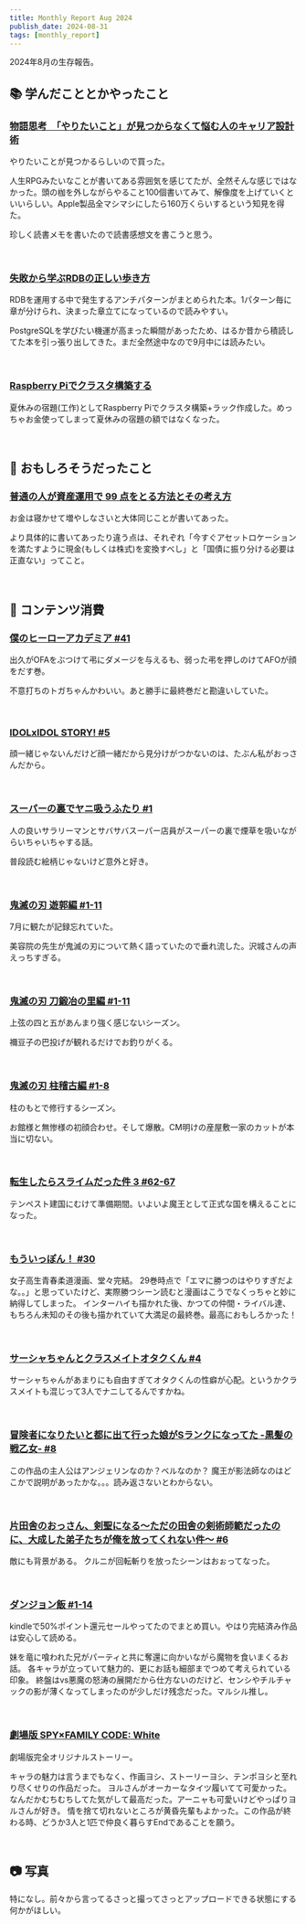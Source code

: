 ```yaml
---
title: Monthly Report Aug 2024
publish_date: 2024-08-31
tags: [monthly_report]
---
```


2024年8月の生存報告。

## 📚 学んだこととかやったこと

### [物語思考　「やりたいこと」が見つからなくて悩む人のキャリア設計術](https://amzn.to/4dkcgnZ)

やりたいことが見つかるらしいので買った。

人生RPGみたいなことが書いてある雰囲気を感じてたが、全然そんな感じではなかった。頭の枷を外しながらやること100個書いてみて、解像度を上げていくといいらしい。Apple製品全マシマシにしたら160万くらいするという知見を得た。

珍しく読書メモを書いたので読書感想文を書こうと思う。

<br />

### [失敗から学ぶRDBの正しい歩き方](https://amzn.to/3XBMN4J)

RDBを運用する中で発生するアンチパターンがまとめられた本。1パターン毎に章が分けられ、決まった章立てになっているので読みやすい。

PostgreSQLを学びたい機運が高まった瞬間があったため、はるか昔から積読してた本を引っ張り出してきた。まだ全然途中なので9月中には読みたい。

<br />

### [Raspberry Piでクラスタ構築する](https://blog.ryoo.cc/2024-08-13_raspi-rack.md)

夏休みの宿題(工作)としてRaspberry Piでクラスタ構築+ラック作成した。めっちゃお金使ってしまって夏休みの宿題の額ではなくなった。

<br />

## 🧐 おもしろそうだったこと

### [普通の人が資産運用で 99 点をとる方法とその考え方](https://hayatoito.github.io/2020/investing/)

お金は寝かせて増やしなさいと大体同じことが書いてあった。

より具体的に書いてあったり違う点は、それぞれ「今すぐアセットロケーションを満たすように現金(もしくは株式)を変換すべし」と「国債に振り分ける必要は正直ない」ってこと。

<br />

## 👾 コンテンツ消費

### [僕のヒーローアカデミア #41](https://amzn.to/3YINAkZ)

出久がOFAをぶつけて弔にダメージを与えるも、弱った弔を押しのけてAFOが顔をだす巻。

不意打ちのトガちゃんかわいい。あと勝手に最終巻だと勘違いしていた。

<br />

### [IDOLxIDOL STORY! #5](https://amzn.to/4cjtD7L)

顔一緒じゃないんだけど顔一緒だから見分けがつかないのは、たぶん私がおっさんだから。

<br />

### [スーパーの裏でヤニ吸うふたり #1](https://amzn.to/4cmSPKu)

人の良いサラリーマンとサバサバスーパー店員がスーパーの裏で煙草を吸いながらいちゃいちゃする話。

普段読む絵柄じゃないけど意外と好き。

<br />

### [鬼滅の刃 遊郭編 #1-11](https://annict.com/works/7969)

7月に観たが記録忘れていた。

美容院の先生が鬼滅の刃について熱く語っていたので垂れ流した。沢城さんの声えっちすぎる。

<br />

### [鬼滅の刃 刀鍛冶の里編 #1-11](https://annict.com/works/9328)

上弦の四と五があんまり強く感じないシーズン。

禰󠄀豆子の巴投げが観れるだけでお釣りがくる。

<br />

### [鬼滅の刃 柱稽古編 #1-8](https://annict.com/works/10924)

柱のもとで修行するシーズン。

お館様と無惨様の初顔合わせ。そして爆散。CM明けの産屋敷一家のカットが本当に切ない。

<br />

### [転生したらスライムだった件 3 #62-67](https://annict.com/works/10176)

テンペスト建国にむけて準備期間。いよいよ魔王として正式な国を構えることになった。

<br />

### [もういっぽん！ #30](https://amzn.to/3XlcjtF)

女子高生青春柔道漫画、堂々完結。
29巻時点で「エマに勝つのはやりすぎだよな。。」と思っていたけど、実際勝つシーン読むと漫画はこうでなくっちゃと妙に納得してしまった。
インターハイも描かれた後、かつての仲間・ライバル達、もちろん未知のその後も描かれていて大満足の最終巻。最高におもしろかった！

<br />

### [サーシャちゃんとクラスメイトオタクくん #4](https://amzn.to/3MhbZa9)

サーシャちゃんがあまりにも自由すぎてオタクくんの性癖が心配。というかクラスメイトも混じって3人でナニしてるんですかね。

<br />

### [冒険者になりたいと都に出て行った娘がSランクになってた -黒髪の戦乙女- #8](https://amzn.to/4dB5afz)

この作品の主人公はアンジェリンなのか？ベルなのか？
魔王が影法師なのはどこかで説明があったかな。。。読み返さないとわからない。

<br />

### [片田舎のおっさん、剣聖になる～ただの田舎の剣術師範だったのに、大成した弟子たちが俺を放ってくれない件～ #6](https://amzn.to/3Z0PCxi)

敵にも背景がある。
クルニが回転斬りを放ったシーンはおぉってなった。

<br />

### [ダンジョン飯 #1-14](https://amzn.to/3XftYE7)

kindleで50%ポイント還元セールやってたのでまとめ買い。やはり完結済み作品は安心して読める。

妹を竜に喰われた兄がパーティと共に奪還に向かいながら魔物を食いまくるお話。
各キャラが立っていて魅力的、更にお話も細部までつめて考えられている印象。
終盤はvs悪魔の怒涛の展開だから仕方ないのだけど、センシやチルチャックの影が薄くなってしまったのが少しだけ残念だった。マルシル推し。

<br />

### [劇場版 SPY×FAMILY CODE: White](https://annict.com/works/10338)

劇場版完全オリジナルストーリー。

キャラの魅力は言うまでもなく、作画ヨシ、ストーリーヨシ、テンポヨシと至れり尽くせりの作品だった。
ヨルさんがオーカーなタイツ履いてて可愛かった。なんだかむちむちしてた気がして最高だった。アーニャも可愛いけどやっぱりヨルさんが好き。
情を捨て切れないところが黄昏先輩もよかった。この作品が終わる時、どうか3人と1匹で仲良く暮らすEndであることを願う。

<br />

## 📷 写真

特になし。前々から言ってるさっと撮ってさっとアップロードできる状態にする何かがほしい。
